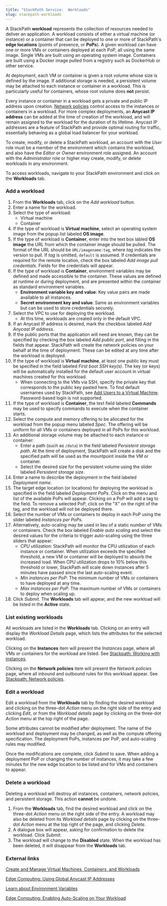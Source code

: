 ```yaml
---
title: "StackPath Service:  Workloads"
slug: stackpath-workloads
---
```


<!-- Overall structure:
1) Should this be split into multiple articles?
2) The SP// docs have two separate sections for Container vs VM deployments.  Here I've merged the two.  Which works better?
3) Can I use the word "instances" to represent both VMs and containers?
-->

A StackPath **workload** represents the collection of resources needed to deliver an application.  A workload consists of either a virtual machine (or instance) or a container that can be deployed to one or more of StackPath's **edge locations** (points of presence, or **PoPs**).  A given workload can have one or more VMs or containers deployed at each PoP, all using the same image.  Single VMs are built using an operating system image. Containers are built using a Docker image pulled from a registry such as DockerHub or other service.

At deployment, each VM or container is given a root volume whose size is defined by the image.  If additional storage is needed, a persistent volume may be attached to each instance or container in a workload.  This is particularly useful for containers, whose root volume does **not** persist.

Every instance or container in a workload gets a private and public IP address upon creation.  [Network policies](stackpack-network-policies.md) control access to the instances or containers in a workload.  For more complex deployments, an **Anycast IP address** can be added at the time of creation of the workload, and will remain assigned to the workload for the duration of its lifetime.  Anycast IP addresses are a feature of StackPath and provide optimal routing for traffic, essentially behaving as a global load balancer for your workload.  <!-- Need to show where Anycast IPs send traffic.  This is not clear to me at this time. -->

To create, modify, or delete a StackPath workload, an account with the *User* role must be a member of the environment which contains the workload, and also have the *Editor* or *Owner* environment role assigned.  An account with the *Administrator* role or higher may create, modify, or delete workloads in any environment.

To access workloads, navigate to your StackPath environment and click on the **Workloads** tab.

### Add a workload

1. From the **Workloads** tab, click on the *Add workload* button.
1. Enter a name for the workload.
1. Select the type of workload:
   - Virtual machine
   - Container
1. If the type of workload is **Virtual machine**, select an operating system image from the popup list labeled **OS image**.
1. If the type of workload is **Container**, enter into the text box labled **OS image** the URL from which the container image should be pulled.  The format of the URL should be `URL/imagename:tag`, where *tag* indicates the version to pull. If *tag* is omitted, `default` is assumed.  If credentials are required for the remote location, check the box labeled *Add image pull credentials*.  Fields for the credentials will appear.
1. If the type of workload is **Container**, environment variables may be defined and made accessible to the container.  These values are defined at runtime or during deployment, and are presented within the container as standard environment variables. <!-- The SP// docs seem to indicate that environment variables are available to both containers and to instances.  Also, how can multiple variables be defined in the Web UI? -->
   - **Environment variable key and value**:  Key value pairs are made available to all instances.  
   - **Secret environment key and value**: Same as environment variables but can be used to store credentials securely.
1. Select the VPC to use for deploying the workload.
   - At this time, workloads are created only in the default VPC.
1. If an Anycast IP address is desired, mark the checkbox labeled *Add Anycast IP address*.
1. If the public ports that the application will need are known, they can be specified by checking the box labeled *Add public port*, and filling in the fields that appear.  StackPath will create the network policies on your behalf at the time of deployment.  These can be edited at any time after the workload is deployed.
1. If the type of workload is **Virtual machine**, at least one public key must be specified in the field labeled *First boot SSH key(s)*.  The key (or keys) will be automatically installed for the default user account in virtual machines created for this workload.
   - When connecting to the VMs via SSH, specify the private key that corresponds to the public key pasted here.  To find default usernames used by StackPath, see [Add Users to a Virtual Machine](https://support.stackpath.com/hc/en-us/articles/360025308732-Add-Users-to-a-Virtual-Machine).  Password-based login is not supported.
1. If the type of workload is **Container**, the text field labeled **Commands** may be used to specify commands to execute when the container starts. <!-- Docs say that multiple commands can be given, how are they separated, semi-colon? Comma-separated?  The API docs seem to indicate an array. -->
1. Select the compute and memory offering to be allocated for the workload from the popup menu labeled *Spec*.  The offering will be uniform for all VMs or containers deployed in all PoPs for this workload.
1. An additional storage volume may be attached to each instance or container:
   - Enter a path (such as `/data`) in the field labeled *Persistent storage path*.  At the time of deployment, StackPath will create a disk and the specified path will be used as the mountpoint inside the VM or container.
   - Select the desired size for the persistent volume using the slider labeled *Persistent storage size*.
1. Enter a name to describe the deployment in the field labeled *Deployment name*.
1. The target edge location (or locations) for deploying the workload is specified in the field labeled *Deployment PoPs*.  Click on the menu and list of the available PoPs will appear.  Clicking on a PoP will add a tag to the field.  To remove a selected PoP, click on the "X" on the right of the tag, and the workload will not be deployed there.
1. Select the number of VMs or containers to deploy in each PoP using the slider labeled *Instances per PoPs*.
1. Alternatively, auto-scaling may be used in lieu of a static number of VMs or containers.  Check the box labeled *Enable auto scaling* and select the desired values for the criteria to trigger auto-scaling using the three sliders that appear:
   - *CPU utilization*: StackPath will monitor the CPU utilization of each instance or container.  When utilization exceeds the specified threshold, a new VM or container will be deployed to absorb the increased load.  When CPU utilization drops to 10% below this threshold or lower, StackPath will scale down instances after 5 minutes have passed since the last auto-scaling event.
   - *Min instances per PoP*: The minimum number of VMs or containers to have deployed at any time.
   - *Max instances per PoP*: The maximum number of VMs or containers to deploy when scaling up.
1. Click *Submit*. The **Workloads** tab will appear, and the new workload will be listed in the **Active** state.

### List existing workloads

All workloads are listed in the **Workloads** tab.  Clicking on an entry will display the *Workload Details* page, which lists the attributes for the selected workload.

Clicking on the **Instances** item will present the *Instances* page, where all VMs or containers for the workload are listed.  See [Stackpath: Working with instances](stackpath-working-with-instances.md).

Clicking on the **Network policies** item will present the *Network policies* page, where all inbound and outbound rules for this workload appear.  See [Stackpath: Network policies](stackpath-network-policies.md).

### Edit a workload

Edit a workload from the **Workloads** tab by finding the desired workload and clicking on the three-dot *Action* menu on the right side of the entry and clicking *Edit*, or from the *Workload details* page by clicking on the three-dot *Action* menu at the top right of the page.

Some attributes cannot be modified after deployment. The name of the workload and deployment may be changed, as well as the compute offering specification.  The deployment PoPs, instances per PoP, and auto-scaling rules may modified.

Once the modifications are complete, click *Submit* to save.  When adding a deployment PoP or changing the number of instances, it may take a few minutes for the new edge location to be listed and for VMs and containers to appear.

### Delete a workload

Deleting a workload will destroy all instances, containers, network policies, and persistent storage.  This action **cannot** be undone.

1. From the **Workloads** tab, find the desired workload and click on the three-dot *Action* menu on the right side of the entry.  A workload may also be deleted from its *Workload details* page by clicking on the three-dot *Action* menu at the top right of the page, and clicking *Delete*.
1. A dialogue box will appear, asking for confirmation to delete the workload.  Click *Submit*.
1. The workload will change to the **Disabled** state.  When the workload has been deleted, it will disappear from the **Workloads** tab.

### External links

[Create and Manage Virtual Machines, Containers, and Workloads](https://support.stackpath.com/hc/en-us/articles/360022756051-Create-and-Manage-Virtual-Machines-Containers-and-Workloads)

[Edge Computing: Using Global Anycast IP Addresses](https://support.stackpath.com/hc/en-us/articles/360022801751-Edge-Computing-Using-Global-Anycast-IP-Addresses)

[Learn about Environment Variables](https://support.stackpath.com/hc/en-us/articles/360022768891)

[Edge Computing:  Enabling Auto-Scaling on Your Workload](https://support.stackpath.com/hc/en-us/articles/360034604611-Edge-Computing-Enabling-Auto-Scaling-on-Your-Workload)
